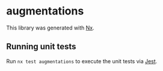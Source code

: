 # augmentations

This library was generated with [Nx](https://nx.dev).

## Running unit tests

Run `nx test augmentations` to execute the unit tests via [Jest](https://jestjs.io).

